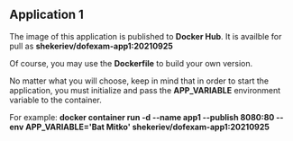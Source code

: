 ## Application 1 ##

The image of this application is published to **Docker Hub**. It is availble for pull as **shekeriev/dofexam-app1:20210925**

Of course, you may use the **Dockerfile** to build your own version.

No matter what you will choose, keep in mind that in order to start the application, you must initialize and pass the **APP_VARIABLE** environment variable to the container. 

For example:
**docker container run -d --name app1 --publish 8080:80 --env APP_VARIABLE='Bat Mitko' shekeriev/dofexam-app1:20210925**
